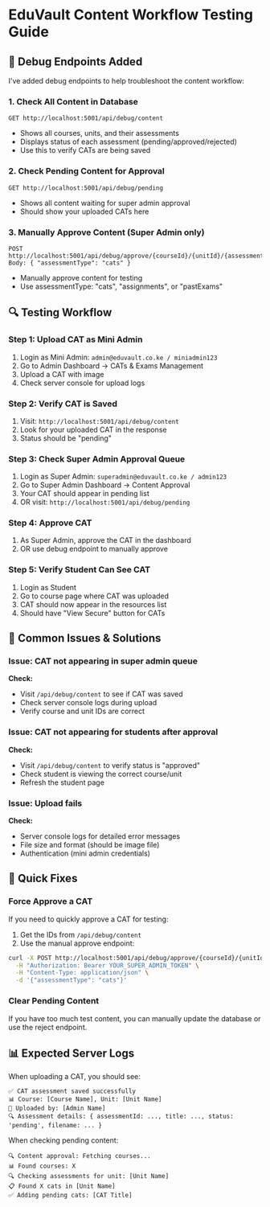# EduVault Content Workflow Testing Guide

## 🔧 Debug Endpoints Added

I've added debug endpoints to help troubleshoot the content workflow:

### 1. Check All Content in Database
```
GET http://localhost:5001/api/debug/content
```
- Shows all courses, units, and their assessments
- Displays status of each assessment (pending/approved/rejected)
- Use this to verify CATs are being saved

### 2. Check Pending Content for Approval
```
GET http://localhost:5001/api/debug/pending
```
- Shows all content waiting for super admin approval
- Should show your uploaded CATs here

### 3. Manually Approve Content (Super Admin only)
```
POST http://localhost:5001/api/debug/approve/{courseId}/{unitId}/{assessmentId}
Body: { "assessmentType": "cats" }
```
- Manually approve content for testing
- Use assessmentType: "cats", "assignments", or "pastExams"

## 🔍 Testing Workflow

### Step 1: Upload CAT as Mini Admin
1. Login as Mini Admin: `admin@eduvault.co.ke / miniadmin123`
2. Go to Admin Dashboard → CATs & Exams Management
3. Upload a CAT with image
4. Check server console for upload logs

### Step 2: Verify CAT is Saved
1. Visit: `http://localhost:5001/api/debug/content`
2. Look for your uploaded CAT in the response
3. Status should be "pending"

### Step 3: Check Super Admin Approval Queue
1. Login as Super Admin: `superadmin@eduvault.co.ke / admin123`
2. Go to Super Admin Dashboard → Content Approval
3. Your CAT should appear in pending list
4. OR visit: `http://localhost:5001/api/debug/pending`

### Step 4: Approve CAT
1. As Super Admin, approve the CAT in the dashboard
2. OR use debug endpoint to manually approve

### Step 5: Verify Student Can See CAT
1. Login as Student
2. Go to course page where CAT was uploaded
3. CAT should now appear in the resources list
4. Should have "View Secure" button for CATs

## 🐛 Common Issues & Solutions

### Issue: CAT not appearing in super admin queue
**Check:**
- Visit `/api/debug/content` to see if CAT was saved
- Check server console logs during upload
- Verify course and unit IDs are correct

### Issue: CAT not appearing for students after approval
**Check:**
- Visit `/api/debug/content` to verify status is "approved"
- Check student is viewing the correct course/unit
- Refresh the student page

### Issue: Upload fails
**Check:**
- Server console logs for detailed error messages
- File size and format (should be image file)
- Authentication (mini admin credentials)

## 🔧 Quick Fixes

### Force Approve a CAT
If you need to quickly approve a CAT for testing:

1. Get the IDs from `/api/debug/content`
2. Use the manual approve endpoint:
```bash
curl -X POST http://localhost:5001/api/debug/approve/{courseId}/{unitId}/{assessmentId} \
  -H "Authorization: Bearer YOUR_SUPER_ADMIN_TOKEN" \
  -H "Content-Type: application/json" \
  -d '{"assessmentType": "cats"}'
```

### Clear Pending Content
If you have too much test content, you can manually update the database or use the reject endpoint.

## 📊 Expected Server Logs

When uploading a CAT, you should see:
```
✅ CAT assessment saved successfully
📊 Course: [Course Name], Unit: [Unit Name]
👤 Uploaded by: [Admin Name]
🔍 Assessment details: { assessmentId: ..., title: ..., status: 'pending', filename: ... }
```

When checking pending content:
```
🔍 Content approval: Fetching courses...
📊 Found courses: X
🔍 Checking assessments for unit: [Unit Name]
📋 Found X cats in [Unit Name]
✅ Adding pending cats: [CAT Title]
```
